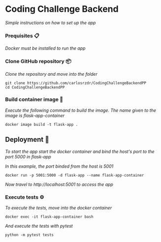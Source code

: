 # Coding Challenge Backend

_Simple instructions on how to set up the app_

### Prequisites 📋

_Docker must be installed to run the app_

### Clone GitHub repository 📦

_Clone the repository and move into the folder_

```
git clone https://github.com/carlosrzdr/CodingChallengeBackendPP
cd CodingChallengeBackendPP
```

### Build container image 🔧

_Execute the following command to build the image. The name given to the image is flask-app-container_

```
docker image build -t flask-app .
```


## Deployment 🚀

_To start the app start the docker container and bind the host's port to the port 5000 in flask-app_

_In this example, the port binded from the host is 5001_

```
docker run -p 5001:5000 -d flask-app --name flask-app-container
```

_Now travel to http://localhost:5001 to access the app_

### Execute tests ⚙️

_To execute the tests, move into the docker container_

```
docker exec -it flask-app-container bash
```

_And execute the tests with pytest_

```
python -m pytest tests
```